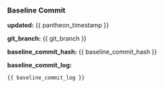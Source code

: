 ### Baseline Commit
  <!-- Captures the baseline commit before ticket work begins. Used as the starting point       
  for 'git diff' during code review -->
**updated:** {{ pantheon_timestamp }}

**git_branch:** {{ git_branch }}

**baseline_commit_hash:** {{ baseline_commit_hash }}

**baseline_commit_log:**
```
{{ baseline_commit_log }}
```